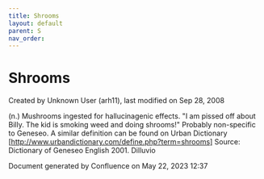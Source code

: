 ```yaml
---
title: Shrooms
layout: default
parent: S
nav_order:
---
```


# Shrooms

Created by  Unknown User (arh11), last modified on Sep 28, 2008

(n.) Mushrooms ingested for hallucinagenic effects. &quot;I am pissed off about Billy. The kid is smoking weed and doing shrooms!&quot; Probably non-specific to Geneseo. A similar definition can be found on Urban Dictionary [http://www.urbandictionary.com/define.php?term=shrooms] Source: Dictionary of Geneseo English 2001. Dilluvio

Document generated by Confluence on May 22, 2023 12:37


